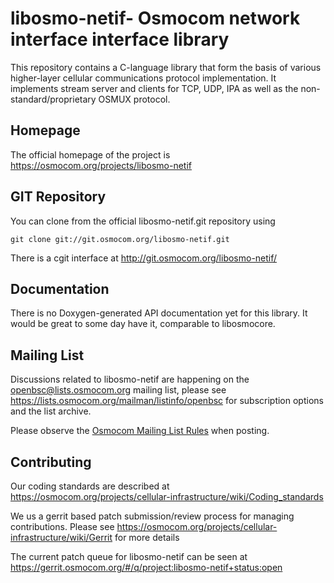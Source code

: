 libosmo-netif- Osmocom network interface interface library
==========================================================

This repository contains a C-language library that form the
basis of various higher-layer cellular communications protocol
implementation.  It implements stream server and clients for TCP, UDP,
IPA as well as the non-standard/proprietary OSMUX protocol.

Homepage
--------

The official homepage of the project is
https://osmocom.org/projects/libosmo-netif

GIT Repository
--------------

You can clone from the official libosmo-netif.git repository using

	git clone git://git.osmocom.org/libosmo-netif.git

There is a cgit interface at http://git.osmocom.org/libosmo-netif/

Documentation
-------------

There is no Doxygen-generated API documentation yet for this library. It
would be great to some day have it, comparable to libosmocore.

Mailing List
------------

Discussions related to libosmo-netif are happening on the
openbsc@lists.osmocom.org mailing list, please see
https://lists.osmocom.org/mailman/listinfo/openbsc for subscription
options and the list archive.

Please observe the [Osmocom Mailing List
Rules](https://osmocom.org/projects/cellular-infrastructure/wiki/Mailing_List_Rules)
when posting.

Contributing
------------

Our coding standards are described at
https://osmocom.org/projects/cellular-infrastructure/wiki/Coding_standards

We us a gerrit based patch submission/review process for managing
contributions.  Please see
https://osmocom.org/projects/cellular-infrastructure/wiki/Gerrit for
more details

The current patch queue for libosmo-netif can be seen at
https://gerrit.osmocom.org/#/q/project:libosmo-netif+status:open
